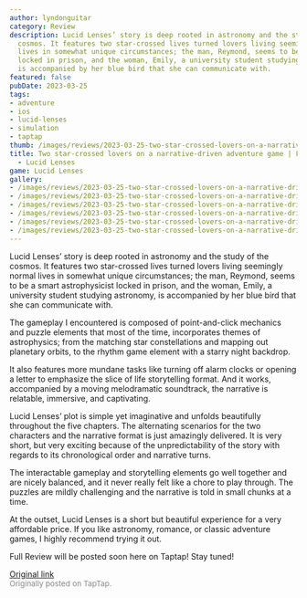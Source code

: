 ```yaml
---
author: lyndonguitar
category: Review
description: Lucid Lenses’ story is deep rooted in astronomy and the study of the
  cosmos. It features two star-crossed lives turned lovers living seemingly normal
  lives in somewhat unique circumstances; the man, Reymond, seems to be a smart astrophysicist
  locked in prison, and the woman, Emily, a university student studying astronomy,
  is accompanied by her blue bird that she can communicate with.
featured: false
pubDate: 2023-03-25
tags:
- adventure
- ios
- lucid-lenses
- simulation
- taptap
thumb: /images/reviews/2023-03-25-two-star-crossed-lovers-on-a-narrative-driven-adventure-game--first-impressions---lucid-l-0.avif
title: Two star-crossed lovers on a narrative-driven adventure game | First Impressions
  - Lucid Lenses
game: Lucid Lenses
gallery:
- /images/reviews/2023-03-25-two-star-crossed-lovers-on-a-narrative-driven-adventure-game--first-impressions---lucid-l-0.avif
- /images/reviews/2023-03-25-two-star-crossed-lovers-on-a-narrative-driven-adventure-game--first-impressions---lucid-l-1.avif
- /images/reviews/2023-03-25-two-star-crossed-lovers-on-a-narrative-driven-adventure-game--first-impressions---lucid-l-2.avif
- /images/reviews/2023-03-25-two-star-crossed-lovers-on-a-narrative-driven-adventure-game--first-impressions---lucid-l-3.avif
- /images/reviews/2023-03-25-two-star-crossed-lovers-on-a-narrative-driven-adventure-game--first-impressions---lucid-l-4.avif
- /images/reviews/2023-03-25-two-star-crossed-lovers-on-a-narrative-driven-adventure-game--first-impressions---lucid-l-5.avif
---
```

Lucid Lenses’ story is deep rooted in astronomy and the study of the cosmos. It features two star-crossed lives turned lovers living seemingly normal lives in somewhat unique circumstances; the man, Reymond, seems to be a smart astrophysicist locked in prison, and the woman, Emily, a university student studying astronomy, is accompanied by her blue bird that she can communicate with.

The gameplay I encountered is composed of point-and-click mechanics and puzzle elements that most of the time, incorporates themes of astrophysics; from the matching star constellations and mapping out planetary orbits, to the rhythm game element with a starry night backdrop.

It also features more mundane tasks like turning off alarm clocks or opening a letter to emphasize the slice of life storytelling format. And it works, accompanied by a moving melodramatic soundtrack, the narrative is relatable, immersive, and captivating.

Lucid Lenses’ plot is simple yet imaginative and unfolds beautifully throughout the five chapters. The alternating scenarios for the two characters and the narrative format is just amazingly delivered. It is very short, but very exciting because of the unpredictability of the story with regards to its chronological order and narrative turns.

The interactable gameplay and storytelling elements go well together and are nicely balanced, and it never really felt like a chore to play through. The puzzles are mildly challenging and the narrative is told in small chunks at a time.

At the outset, Lucid Lenses is a short but beautiful experience for a very affordable price. If you like astronomy, romance, or classic adventure games, I highly recommend trying it out.

Full Review will be posted soon here on Taptap! Stay tuned!

[Original link](https://www.taptap.io/post/4890966)<br><span style="font-size: 0.95em; color: #888;">Originally posted on TapTap.</span>